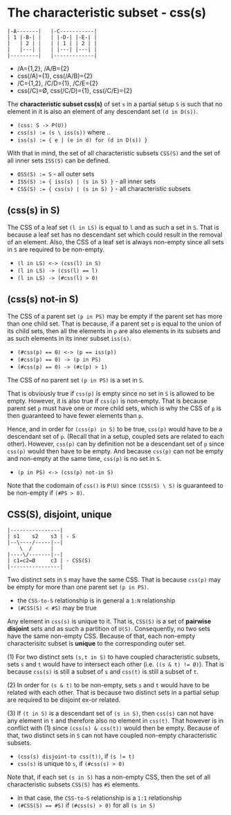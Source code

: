 
<!-- ======================================================================= -->
# The characteristic subset - css(s)

```
|-A-------|   |-C-----------|
| 1 |-B-| |   | |-D-| |-E-| |
|   | 2 | |   | | 1 | | 2 | |
|   |---| |   | |---| |---| |
|---------|   |-------------|
```

* /A={1,2}, /A/B={2}
* css(/A)={1}, css(/A/B)={2}
* /C={1,2}, /C/D={1}, /C/E={2}
* css(/C)=Ø, css(/C/D)={1}, css(/C/E)={2}

The **characteristic subset css(s)** of set `s` in a partial setup `S` is such
that no element in it is also an element of any descendant set `(d in D(s))`.

* `(css: S -> P(U))`
* `css(s) := (s \ iss(s))` where ..
* `iss(s) := { e | (e in d) for (d in D(s)) }`

With that in mind, the set of all characteristic subsets `CSS(S)` and the set
of all inner sets `ISS(S)` can be defined.

* `OSS(S) := S` - all outer sets
* `ISS(S) := { iss(s) | (s in S) }` - all inner sets
* `CSS(S) := { css(s) | (s in S) }` - all characteristic subsets

<!-- ======================================================================= -->
## (css(s) in S)

The CSS of a leaf set `(l in LS)` is equal to `l` and as such a set in `S`.
That is because a leaf set has no descendant set which could result in the
removal of an element. Also, the CSS of a leaf set is always non-empty since
all sets in `S` are required to be non-empty.

* `(l in LS) <-> (css(l) in S)`
* `(l in LS) -> (css(l) == l)`
* `(l in LS) -> (#css(l) > 0)`

<!-- ======================================================================= -->
## (css(s) not-in S)

The CSS of a parent set `(p in PS)` may be empty if the parent set has more
than one child set. That is because, if a parent set `p` is equal to the
union of its child sets, then all the elements in `p` are also elements in
its subsets and as such elements in its inner subset `iss(s)`.

* `(#css(p) == 0) <-> (p == iss(p))`
* `(#css(p) == 0) -> (p in PS)`
* `(#css(p) == 0) -> (#c(p) > 1)`

The CSS of no parent set `(p in PS)` is a set in `S`.

That is obviously true if `css(p)` is empty since no set in `S` is allowed to
be empty. However, it is also true if `css(p)` is non-empty. That is because
parent set `p` must have one or more child sets, which is why the CSS of `p`
is then guaranteed to have fewer elements than `p`.

Hence, and in order for `(css(p) in S)` to be true, `css(p)` would have to be a
descendant set of `p`. (Recall that in a setup, coupled sets are related to each
other). However, `css(p)` can by definition not be a descendant set of `p` since
`css(p)` would then have to be empty. And because `css(p)` can not be empty and
non-empty at the same time, `css(p)` is no set in `S`.

* `(p in PS) <-> (css(p) not-in S)`

Note that the codomain of `css()` is `P(U)` since `(CSS(S) \ S)` is guaranteed
to be non-empty if `(#PS > 0)`.

<!-- ======================================================================= -->
## CSS(S), disjoint, unique

```
|----------------|
| s1    s2    s3 | - S
|--\----/-----|--|
    \  /      |
|----\/-------|--|
| c1=c2=Ø     c3 | - CSS(S)
|----------------|
```

Two distinct sets in `S` may have the same CSS.
That is because `css(p)` may be empty for more than one parent set `(p in PS)`.

* the `CSS-to-S` relationship is in general a `1:N` relationship
* `(#CSS(S) < #S)` may be true

Any element in `css(s)` is unique to it. That is, `CSS(S)` is a set of
**pairwise disjoint** sets and as such a partition of `U(S)`. Consequently,
no two sets have the same non-empty CSS. Because of that, each non-empty
characterisitc subset is **unique** to the corresponding outer set.

(1) For two distinct sets `(s,t in S)` to have coupled characteristic subsets,
sets `s` and `t` would have to intersect each other (i.e. `((s & t) != Ø)`).
That is because `css(s)` is still a subset of `s` and `css(t)` is still a
subset of `t`.

(2) In order for `(s & t)` to be non-empty, sets `s` and `t` would have to be
related with each other. That is because two distinct sets in a partial setup
are required to be disjoint ex-or related.

(3) If `(t in S)` is a descendant set of `(s in S)`, then `css(s)` can not have
any element in `t` and therefore also no element in `css(t)`. That however is
in conflict with (1) since `(css(s) & css(t))` would then be empty. Because of
that, two distinct sets in `S` can not have coupled non-empty characteristic
subsets.

* `(css(s) disjoint-to css(t))`, if `(s != t)`
* `css(s)` is unique to `s`, if `(#css(s) > 0)`

Note that, if each set `(s in S)` has a non-empty CSS, then the set of all
characteristic subsets `CSS(S)` has `#S` elements.

* in that case, the `CSS-to-S` relationship is a `1:1` relationship
* `(#CSS(S) == #S)` if `(#css(s) > 0)` for all `(s in S)`
